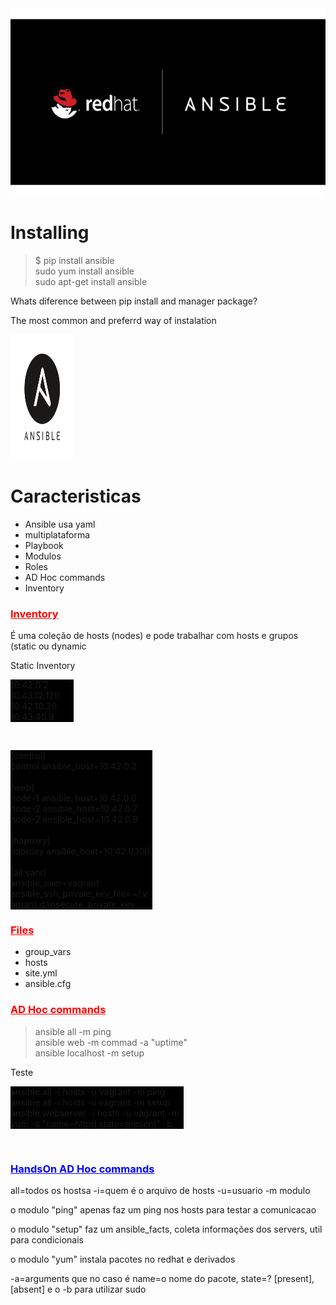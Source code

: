 <img style="width: 100%; height: 300px;" src="img/head.png">

# Installing
> $ pip install ansible <br />
> sudo yum install ansible <br />
> sudo apt-get install ansible <br />

Whats diference between pip install and manager package?

The most common and preferrd way of instalation 

<img style="width: 20%; height: 200px; align=right" src="img/logo2.png">

# Caracteristicas 
<ul>
    <li class="itens">Ansible usa yaml</li>
    <li class="itens">multiplataforma</li>
    <li class="itens">Playbook</li>
    <li class="itens">Modulos</li>          
    <li class="itens">Roles</li>
    <li class="itens">AD Hoc commands</li>
    <li class="itens">Inventory</li>
</ul>

<h3 style="color: red; "><ins>Inventory</ins></h3>
<p>É uma coleção de hosts (nodes) e pode trabalhar com hosts e grupos (static ou dynamic</p>

<p>Static Inventory</p>
<p style="background-color: #000000; width: 20%;">
10.42.0.2 <br />
10.43.12.120 <br />
10.42.10.20 <br />
10.43.40.9 <br />
</p>
<br />
<p style="background-color: #000000; width: 45%;">
[control] <br />
control ansible_host=10.42.0.2 <br /> <br />
[web] <br />
node-1 ansible_host=10.42.0.6<br />
node-2 ansible_host=10.42.0.7<br />
node-2 ansible_host=10.42.0.8 <br /> <br />
[haproxy]<br />
haproxy ansible_host=10.42.0.100 <br /> <br />
[all:vars]<br /> 
ansible_user=vagrant<br /> 
ansible_ssh_private_key_file=~/.vagrant.d/insecure_private_key<br /> 
</p>

<h3 style="color: red; "><ins>Files</ins></h3>
<ul>
    <li class="itens">group_vars</li>
    <li class="itens">hosts</li>
    <li class="itens">site.yml</li>
    <li class="itens">ansible.cfg</li>
</ul>

<h3 style="color: red"><ins>AD Hoc commands</ins></h3>

> ansible all -m ping <br />
> ansible web -m commad -a "uptime" <br />
> ansible localhost -m setup <br />

<p>Teste</p>
<p style="background-color: #000000; width: 55%;">
ansible all -i hosts -u vagrant -m ping <br /> 
ansible all -i hosts -u vagrant -m setup <br />
ansible webserver -i hosts -u vagrant -m yum -a "name=httpd state=present" -b <br />
</p>
<br />

<h3 style="color: blue"><ins>HandsOn AD Hoc commands</ins></h3>
<p>all=todos os hostsa -i=quem é o arquivo de hosts -u=usuario -m modulo</p>
<p>o modulo "ping" apenas faz um ping nos hosts para testar a comunicacao</p>
<p>o modulo "setup" faz um ansible_facts, coleta informações dos servers, util para condicionais</p>
<p> o modulo "yum" instala pacotes no redhat e derivados</p>
<p>-a=arguments que no caso é name=o nome do pacote, state=? [present], [absent] e o -b para utilizar sudo</p>
<p></p>

